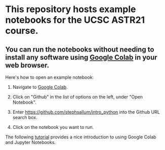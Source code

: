 # This repository hosts example notebooks for the UCSC ASTR21 course.

## You can run the notebooks without needing to install any software using [Google Colab](https://colab.research.google.com/) in your web browser.

Here's how to open an example notebook:

1) Navigate to [Google Colab](https://colab.research.google.com/).

2) Click on "Github" in the list of options on the left,
under "Open Notebook".
   
3) Enter https://github.com/stephsallum/intro_python into the
Github URL search box.

4) Click on the notebook you want to run.

The following [tutorial](https://colab.research.google.com/notebooks/intro.ipynb) provides a nice
introduction to using Google Colab and Jupyter Notebooks.
